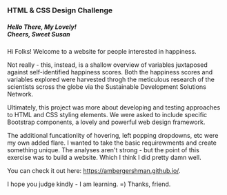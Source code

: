 <h3>HTML & CSS Design Challenge</h3>
<h5>Hello There, My Lovely! <br>
Cheers, Sweet Susan</h5>

Hi Folks! Welcome to a website for people interested in happiness. 

Not really - this, instead, is a shallow overview of variables juxtaposed against self-identified happiness scores. Both the happiness scores and variables explored were harvested throgh the meticulous research of the scientists scross the globe via the Sustainable Development Solutions Network. 

Ultimately, this project was more about developing and testing approaches to HTML and CSS styling elements. We were asked to include specific Bootstrap components, a lovely and powerful web design framework. 

The additional funcationlity of hovering, left popping dropdowns, etc were my own added flare. I wanted to take the basic requirewments and create something unique. The analyses aren't strong - but the point of this exercise was to build a website. Which I think I did pretty damn well. 

You can check it out here: https://ambergershman.github.io/. 

I hope you judge kindly - I am learning. =) Thanks, friend. 

